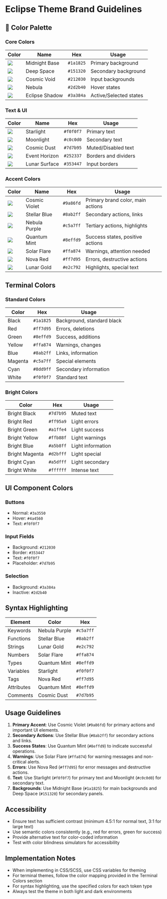 # Eclipse Theme Brand Guidelines

## 🎨 Color Palette

### Core Colors

| Color | Name | Hex | Usage |
|-------|------|-----|-------|
| ![](https://placehold.co/24x24/1a1825/1a1825.png) | Midnight Base | `#1a1825` | Primary background |
| ![](https://placehold.co/24x24/151320/151320.png) | Deep Space | `#151320` | Secondary background |
| ![](https://placehold.co/24x24/212030/212030.png) | Cosmic Void | `#212030` | Input backgrounds |
| ![](https://placehold.co/24x24/2d2b40/2d2b40.png) | Nebula | `#2d2b40` | Hover states |
| ![](https://placehold.co/24x24/3a384a/3a384a.png) | Eclipse Shadow | `#3a384a` | Active/Selected states |

### Text & UI

| Color | Name | Hex | Usage |
|-------|------|-----|-------|
| ![](https://placehold.co/24x24/f0f0f7/f0f0f7.png) | Starlight | `#f0f0f7` | Primary text |
| ![](https://placehold.co/24x24/c0c0d0/c0c0d0.png) | Moonlight | `#c0c0d0` | Secondary text |
| ![](https://placehold.co/24x24/7d7b95/7d7b95.png) | Cosmic Dust | `#7d7b95` | Muted/Disabled text |
| ![](https://placehold.co/24x24/252337/252337.png) | Event Horizon | `#252337` | Borders and dividers |
| ![](https://placehold.co/24x24/353447/353447.png) | Lunar Surface | `#353447` | Input borders |

### Accent Colors

| Color | Name | Hex | Usage |
|-------|------|-----|-------|
| ![](https://placehold.co/24x24/9a86fd/9a86fd.png) | Cosmic Violet | `#9a86fd` | Primary brand color, main actions |
| ![](https://placehold.co/24x24/8ab2ff/8ab2ff.png) | Stellar Blue | `#8ab2ff` | Secondary actions, links |
| ![](https://placehold.co/24x24/c5a7ff/c5a7ff.png) | Nebula Purple | `#c5a7ff` | Tertiary actions, highlights |
| ![](https://placehold.co/24x24/8effd9/8effd9.png) | Quantum Mint | `#8effd9` | Success states, positive actions |
| ![](https://placehold.co/24x24/ffa874/ffa874.png) | Solar Flare | `#ffa874` | Warnings, attention needed |
| ![](https://placehold.co/24x24/ff7d95/ff7d95.png) | Nova Red | `#ff7d95` | Errors, destructive actions |
| ![](https://placehold.co/24x24/e2c792/e2c792.png) | Lunar Gold | `#e2c792` | Highlights, special text |

## Terminal Colors

### Standard Colors

| Color | Hex | Usage |
|-------|-----|-------|
| Black | `#1a1825` | Background, standard black |
| Red | `#ff7d95` | Errors, deletions |
| Green | `#8effd9` | Success, additions |
| Yellow | `#ffa874` | Warnings, changes |
| Blue | `#8ab2ff` | Links, information |
| Magenta | `#c5a7ff` | Special elements |
| Cyan | `#8dd9ff` | Secondary information |
| White | `#f0f0f7` | Standard text |

### Bright Colors

| Color | Hex | Usage |
|-------|-----|-------|
| Bright Black | `#7d7b95` | Muted text |
| Bright Red | `#ff95a9` | Light errors |
| Bright Green | `#a1ffe4` | Light success |
| Bright Yellow | `#ffb88f` | Light warnings |
| Bright Blue | `#a5b8ff` | Light information |
| Bright Magenta | `#d2bfff` | Light special |
| Bright Cyan | `#a5dfff` | Light secondary |
| Bright White | `#ffffff` | Intense text |

## UI Component Colors

### Buttons
- Normal: `#3a3550`
- Hover: `#4a4560`
- Text: `#f0f0f7`

### Input Fields
- Background: `#212030`
- Border: `#353447`
- Text: `#f0f0f7`
- Placeholder: `#7d7b95`

### Selection
- Background: `#3a384a`
- Inactive: `#2d2b40`

## Syntax Highlighting

| Element | Color | Hex |
|---------|-------|-----|
| Keywords | Nebula Purple | `#c5a7ff` |
| Functions | Stellar Blue | `#8ab2ff` |
| Strings | Lunar Gold | `#e2c792` |
| Numbers | Solar Flare | `#ffa874` |
| Types | Quantum Mint | `#8effd9` |
| Variables | Starlight | `#f0f0f7` |
| Tags | Nova Red | `#ff7d95` |
| Attributes | Quantum Mint | `#8effd9` |
| Comments | Cosmic Dust | `#7d7b95` |

## Usage Guidelines

1. **Primary Accent**: Use Cosmic Violet (`#9a86fd`) for primary actions and important UI elements.
2. **Secondary Actions**: Use Stellar Blue (`#8ab2ff`) for secondary actions and links.
3. **Success States**: Use Quantum Mint (`#8effd9`) to indicate successful operations.
4. **Warnings**: Use Solar Flare (`#ffa874`) for warning messages and non-critical alerts.
5. **Errors**: Use Nova Red (`#ff7d95`) for error messages and destructive actions.
6. **Text**: Use Starlight (`#f0f0f7`) for primary text and Moonlight (`#c0c0d0`) for secondary text.
7. **Backgrounds**: Use Midnight Base (`#1a1825`) for main backgrounds and Deep Space (`#151320`) for secondary panels.

## Accessibility
- Ensure text has sufficient contrast (minimum 4.5:1 for normal text, 3:1 for large text)
- Use semantic colors consistently (e.g., red for errors, green for success)
- Provide alternative text for color-coded information
- Test with color blindness simulators for accessibility

## Implementation Notes
- When implementing in CSS/SCSS, use CSS variables for theming
- For terminal themes, follow the color mapping provided in the Terminal Colors section
- For syntax highlighting, use the specified colors for each token type
- Always test the theme in both light and dark environments

